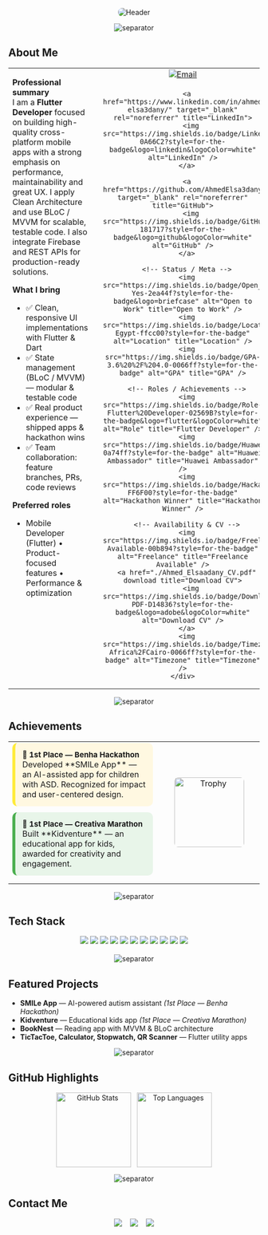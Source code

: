 <!-- ===========================
     Ahmed Elsaadany — README
=========================== -->

<!-- Static Gradient Header -->
<p align="center">
  <img src="https://capsule-render.vercel.app/api?type=waving&color=0:ffcc00,100:0066ff&height=110&section=header&text=AHMED%20ELSAADANY%20%7C%20Flutter%20Developer&fontColor=ffffff&fontSize=34&fontAlignY=35" alt="Header" style="border-radius:8px;"/>
</p>

<!-- Thick separator -->
<p align="center" style="margin:10px 0;">
  <img src="https://capsule-render.vercel.app/api?type=rect&color=0:ffcc00,100:0066ff&height=12" alt="separator" />
</p>

## ‎﻿About Me

<table width="100%" cellpadding="0" cellspacing="0" style="border-collapse:collapse;">
  <tr>
    <!-- LEFT: professional summary (text) -->
    <td width="62%" valign="top" style="padding-right:18px; vertical-align:top;">

**Professional summary**  
I am a **Flutter Developer** focused on building high-quality cross-platform mobile apps with a strong emphasis on performance, maintainability and great UX. I apply Clean Architecture and use BLoC / MVVM for scalable, testable code. I also integrate Firebase and REST APIs for production-ready solutions.

**What I bring**
- ✅ Clean, responsive UI implementations with Flutter & Dart  
- ✅ State management (BLoC / MVVM) — modular & testable code  
- ✅ Real product experience — shipped apps & hackathon wins  
- ✅ Team collaboration: feature branches, PRs, code reviews

**Preferred roles**
- Mobile Developer (Flutter) • Product-focused features • Performance & optimization

    </td>

    <!-- RIGHT: badges grid -->
    <td width="38%" valign="top" align="center" style="padding-left:12px; vertical-align:top;">
      <div style="display:flex; flex-wrap:wrap; gap:8px; justify-content:center; align-items:center; max-width:320px; margin:0 auto;">
        <!-- Contact -->
        <a href="mailto:ahmedelsaadany16112003@gmail.com" title="Email">
          <img src="https://img.shields.io/badge/Email-D14836?style=for-the-badge&logo=gmail&logoColor=white" alt="Email" />
        </a>

        <a href="https://www.linkedin.com/in/ahmed-elsa3dany/" target="_blank" rel="noreferrer" title="LinkedIn">
          <img src="https://img.shields.io/badge/LinkedIn-0A66C2?style=for-the-badge&logo=linkedin&logoColor=white" alt="LinkedIn" />
        </a>

        <a href="https://github.com/AhmedElsa3dany" target="_blank" rel="noreferrer" title="GitHub">
          <img src="https://img.shields.io/badge/GitHub-181717?style=for-the-badge&logo=github&logoColor=white" alt="GitHub" />
        </a>

        <!-- Status / Meta -->
        <img src="https://img.shields.io/badge/Open_to_Work-Yes-2ea44f?style=for-the-badge&logo=briefcase" alt="Open to Work" title="Open to Work" />
        <img src="https://img.shields.io/badge/Location-Egypt-ffcc00?style=for-the-badge" alt="Location" title="Location" />
        <img src="https://img.shields.io/badge/GPA-3.6%20%2F%204.0-0066ff?style=for-the-badge" alt="GPA" title="GPA" />

        <!-- Roles / Achievements -->
        <img src="https://img.shields.io/badge/Role-Flutter%20Developer-02569B?style=for-the-badge&logo=flutter&logoColor=white" alt="Role" title="Flutter Developer" />
        <img src="https://img.shields.io/badge/Huawei%20Ambassador-0a74ff?style=for-the-badge" alt="Huawei Ambassador" title="Huawei Ambassador" />
        <img src="https://img.shields.io/badge/Hackathon%20Winner-FF6F00?style=for-the-badge" alt="Hackathon Winner" title="Hackathon Winner" />

        <!-- Availability & CV -->
        <img src="https://img.shields.io/badge/Freelance-Available-00b894?style=for-the-badge" alt="Freelance" title="Freelance Available" />
        <a href="./Ahmed_Elsaadany_CV.pdf" download title="Download CV">
          <img src="https://img.shields.io/badge/Download%20CV-PDF-D14836?style=for-the-badge&logo=adobe&logoColor=white" alt="Download CV" />
        </a>
        <img src="https://img.shields.io/badge/Timezone-Africa%2FCairo-0066ff?style=for-the-badge" alt="Timezone" title="Timezone" />
      </div>
    </td>
  </tr>
</table>

<!-- Thick separator -->
<p align="center" style="margin:14px 0;">
  <img src="https://capsule-render.vercel.app/api?type=rect&color=0:ffcc00,100:0066ff&height=12" alt="separator" />
</p>

## ‎﻿Achievements

<table width="100%" cellpadding="0" cellspacing="0" style="border-collapse:collapse;">
<tr>
<td width="60%" valign="top" style="padding-right:12px;">

<div style="background:#FFF8E1; padding:14px; border-radius:10px; margin-bottom:12px; border-left:6px solid #FFEB3B;">
  <strong style="font-size:15px">🥇 1st Place — Benha Hackathon</strong><br>
  Developed **SMILe App** — an AI-assisted app for children with ASD. Recognized for impact and user-centered design.
</div>

<div style="background:#E8F5E9; padding:14px; border-radius:10px; margin-bottom:12px; border-left:6px solid #4CAF50;">
  <strong style="font-size:15px">🥇 1st Place — Creativa Marathon</strong><br>
  Built **Kidventure** — an educational app for kids, awarded for creativity and engagement.
</div>

</td>

<td width="40%" align="center" valign="middle">
  <!-- Static celebration image (non-animated) -->
  <img src="https://img.icons8.com/fluency/260/trophy.png" width="140" alt="Trophy" style="border-radius:8px;"/>
</td>
</tr>
</table>

<!-- Thick separator -->
<p align="center" style="margin:14px 0;">
  <img src="https://capsule-render.vercel.app/api?type=rect&color=0:ffcc00,100:0066ff&height=12" alt="separator" />
</p>

## ‎﻿Tech Stack
<p align="center" style="margin:6px 0 18px 0;">
  <img src="https://img.shields.io/badge/Dart-0175C2?style=for-the-badge&logo=dart&logoColor=white" />
  <img src="https://img.shields.io/badge/Flutter-02569B?style=for-the-badge&logo=flutter&logoColor=white" />
  <img src="https://img.shields.io/badge/Firebase-FFCA28?style=for-the-badge&logo=firebase&logoColor=black" />
  <img src="https://img.shields.io/badge/REST%20API-005571?style=for-the-badge&logo=postman&logoColor=white" />
  <img src="https://img.shields.io/badge/BLoC-02569B?style=for-the-badge&logo=flutter&logoColor=white" />
  <img src="https://img.shields.io/badge/MVVM-6C63FF?style=for-the-badge" />
  <img src="https://img.shields.io/badge/Clean%20Architecture-FF5733?style=for-the-badge" />
  <img src="https://img.shields.io/badge/Git-F05032?style=for-the-badge&logo=git&logoColor=white" />
  <img src="https://img.shields.io/badge/GitHub-181717?style=for-the-badge&logo=github" />
  <img src="https://img.shields.io/badge/Figma-F24E1E?style=for-the-badge&logo=figma&logoColor=white" />
  <img src="https://img.shields.io/badge/Postman-FF6C37?style=for-the-badge&logo=postman&logoColor=white" />
</p>

<!-- Thick separator -->
<p align="center" style="margin:14px 0;">
  <img src="https://capsule-render.vercel.app/api?type=rect&color=0:ffcc00,100:0066ff&height=12" alt="separator" />
</p>

## ‎﻿Featured Projects
- **SMILe App** — AI-powered autism assistant *(1st Place — Benha Hackathon)*  
- **Kidventure** — Educational kids app *(1st Place — Creativa Marathon)*  
- **BookNest** — Reading app with MVVM & BLoC architecture  
- **TicTacToe, Calculator, Stopwatch, QR Scanner** — Flutter utility apps  

<!-- Thick separator -->
<p align="center" style="margin:14px 0;">
  <img src="https://capsule-render.vercel.app/api?type=rect&color=0:ffcc00,100:0066ff&height=12" alt="separator" />
</p>

## ‎﻿GitHub Highlights
<p align="center" style="display:flex; gap:12px; justify-content:center; align-items:center; flex-wrap:wrap;">
  <img src="https://github-readme-stats.vercel.app/api?username=AhmedElsa3dany&show_icons=true&theme=tokyonight&hide_border=true" height="150" alt="GitHub Stats" />
  <img src="https://github-readme-stats.vercel.app/api/top-langs/?username=AhmedElsa3dany&layout=compact&theme=tokyonight&hide_border=true" height="150" alt="Top Languages" />
</p>

<!-- Thick separator -->
<p align="center" style="margin:14px 0;">
  <img src="https://capsule-render.vercel.app/api?type=rect&color=0:ffcc00,100:0066ff&height=12" alt="separator" />
</p>

## ‎﻿Contact Me
<p align="center" style="margin:8px 0 24px 0;">
  <a href="mailto:ahmedelsaadany16112003@gmail.com"><img src="https://img.shields.io/badge/Email-D14836?style=for-the-badge&logo=gmail&logoColor=white" /></a>
  &nbsp;&nbsp;
  <a href="https://www.linkedin.com/in/ahmed-elsa3dany/"><img src="https://img.shields.io/badge/LinkedIn-0A66C2?style=for-the-badge&logo=linkedin&logoColor=white" /></a>
  &nbsp;&nbsp;
  <a href="https://github.com/AhmedElsa3dany"><img src="https://img.shields.io/badge/GitHub-181717?style=for-the-badge&logo=github&logoColor=white" /></a>
</p>
